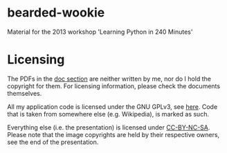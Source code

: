 bearded-wookie
==============

Material for the 2013 workshop 'Learning Python in 240 Minutes'

Licensing
=========

The PDFs in the [doc section](doc) are neither written by me, nor do I hold the copyright for them. For licensing information, please check the documents themselves.

All my application code is licensed under the GNU GPLv3, see [here](GPL.md). Code that is taken from somewhere else (e.g. Wikipedia), is 
marked as such.

Everything else (i.e. the presentation) is licensed under [CC-BY-NC-SA](http://creativecommons.org/licenses/by-nc-sa/3.0/). Please note that the image copyrights are 
held by their respective owners, see the end of the presentation.
